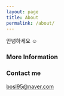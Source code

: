 ```yaml
---
layout: page
title: About
permalink: /about/
---
```


안녕하세요 :relaxed:

### More Information



### Contact me

[bosl95@naver.com](mailto:bosl95@naver.com)

